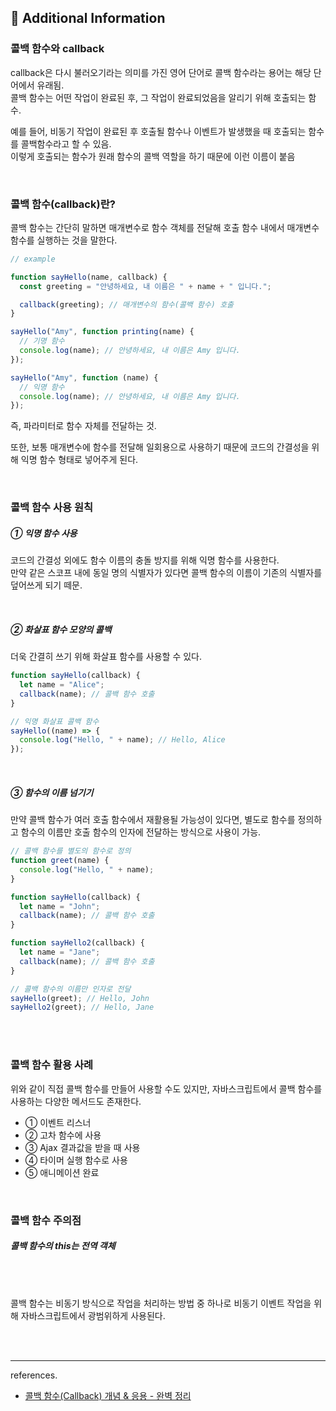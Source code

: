 ## 🧐 Additional Information

### 콜백 함수와 callback

callback은 다시 불러오기라는 의미를 가진 영어 단어로 콜백 함수라는 용어는 해당 단어에서 유래됨. <br />
콜백 함수는 어떤 작업이 완료된 후, 그 작업이 완료되었음을 알리기 위해 호출되는 함수.

예를 들어, 비동기 작업이 완료된 후 호출될 함수나 이벤트가 발생했을 때 호출되는 함수를 콜백함수라고 할 수 있음.<br />
이렇게 호출되는 함수가 원래 함수의 콜백 역할을 하기 때문에 이런 이름이 붙음

<br />

### 콜백 함수(callback)란?

콜백 함수는 간단히 말하면 매개변수로 함수 객체를 전달해 호출 함수 내에서 매개변수 함수를 실행하는 것을 말한다.

```js
// example

function sayHello(name, callback) {
  const greeting = "안녕하세요, 내 이름은 " + name + " 입니다.";

  callback(greeting); // 매개변수의 함수(콜백 함수) 호출
}

sayHello("Amy", function printing(name) {
  // 기명 함수
  console.log(name); // 안녕하세요, 내 이름은 Amy 입니다.
});

sayHello("Amy", function (name) {
  // 익명 함수
  console.log(name); // 안녕하세요, 내 이름은 Amy 입니다.
});
```

즉, 파라미터로 함수 자체를 전달하는 것.

또한, 보통 매개변수에 함수를 전달해 일회용으로 사용하기 때문에 코드의 간결성을 위해 익명 함수 형태로 넣어주게 된다.

<br />

### 콜백 함수 사용 원칙

##### ① 익명 함수 사용

코드의 간결성 외에도 함수 이름의 충돌 방지를 위해 익명 함수를 사용한다. <br />
만약 같은 스코프 내에 동일 명의 식별자가 있다면 콜백 함수의 이름이 기존의 식별자를 덮어쓰게 되기 떼문.

<br />

##### ② 화살표 함수 모양의 콜백

더욱 간결히 쓰기 위해 화살표 함수를 사용할 수 있다. <br />

```js
function sayHello(callback) {
  let name = "Alice";
  callback(name); // 콜백 함수 호출
}

// 익명 화살표 콜백 함수
sayHello((name) => {
  console.log("Hello, " + name); // Hello, Alice
});
```

<br />

##### ③ 함수의 이름 넘기기

만약 콜백 함수가 여러 호출 함수에서 재활용될 가능성이 있다면, 별도로 함수를 정의하고 함수의 이름만 호출 함수의 인자에 전달하는 방식으로 사용이 가능.

```js
// 콜백 함수를 별도의 함수로 정의
function greet(name) {
  console.log("Hello, " + name);
}

function sayHello(callback) {
  let name = "John";
  callback(name); // 콜백 함수 호출
}

function sayHello2(callback) {
  let name = "Jane";
  callback(name); // 콜백 함수 호출
}

// 콜백 함수의 이름만 인자로 전달
sayHello(greet); // Hello, John
sayHello2(greet); // Hello, Jane
```

<br />
<br />

### 콜백 함수 활용 사례

위와 같이 직접 콜백 함수를 만들어 사용할 수도 있지만, 자바스크립트에서 콜백 함수를 사용하는 다양한 메서드도 존재한다.

- ① 이벤트 리스너
- ② 고차 함수에 사용
- ③ Ajax 결과값을 받을 때 사용
- ④ 타이머 실행 함수로 사용
- ⑤ 애니메이션 완료

<br />

### 콜백 함수 주의점

##### 콜백 함수의 this는 전역 객체

<br />
<br />

콜백 함수는 비동기 방식으로 작업을 처리하는 방법 중 하나로 비동기 이벤트 작업을 위해 자바스크립트에서 광범위하게 사용된다.

<br />
<br />
<hr />

references.

- [콜백 함수(Callback) 개념 & 응용 - 완벽 정리](https://inpa.tistory.com/entry/JS-📚-자바스크립트-콜백-함수)
